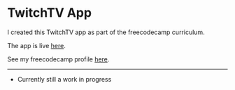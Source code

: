 # TwitchTV App

I created this TwitchTV app as part of the freecodecamp curriculum.

The app is live [here](https://laurailona.github.io/projects/twitchtv-fcc).

See my freecodecamp profile [here](https://www.freecodecamp.org/laurailona).

---

* Currently still a work in progress
